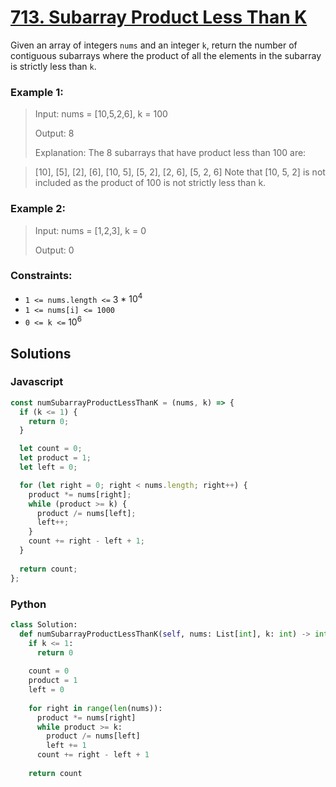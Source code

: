 # [713. Subarray Product Less Than K](https://leetcode.com/problems/subarray-product-less-than-k/description/)

Given an array of integers `nums` and an integer `k`, return the number of contiguous subarrays where the product of all the elements in the subarray is strictly less than `k`.

 
### Example 1:
> Input: nums = [10,5,2,6], k = 100
>
> Output: 8
>
> Explanation: The 8 subarrays that have product less than 100 are:

> [10], [5], [2], [6], [10, 5], [5, 2], [2, 6], [5, 2, 6]
Note that [10, 5, 2] is not included as the product of 100 is not strictly less than k.


### Example 2:
> Input: nums = [1,2,3], k = 0
>
> Output: 0
 

### Constraints:
- `1 <= nums.length <=` 3 * $10^4$
- `1 <= nums[i] <= 1000`
- `0 <= k <=` $10^6$


## Solutions

### Javascript
```javascript
const numSubarrayProductLessThanK = (nums, k) => {
  if (k <= 1) {
    return 0;
  }

  let count = 0;
  let product = 1;
  let left = 0;

  for (let right = 0; right < nums.length; right++) {
    product *= nums[right];
    while (product >= k) {
      product /= nums[left];
      left++;
    }
    count += right - left + 1;
  }
  
  return count;
};
```

### Python
```python
class Solution:
  def numSubarrayProductLessThanK(self, nums: List[int], k: int) -> int:
    if k <= 1:
      return 0
    
    count = 0
    product = 1
    left = 0
    
    for right in range(len(nums)):
      product *= nums[right]
      while product >= k:
        product /= nums[left]
        left += 1
      count += right - left + 1
      
    return count
```